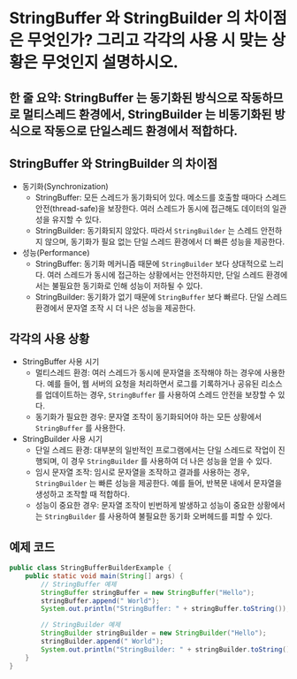 # StringBuffer 와 StringBuilder 의 차이점은 무엇인가? 그리고 각각의 사용 시 맞는 상황은 무엇인지 설명하시오.

## 한 줄 요약: StringBuffer 는 동기화된 방식으로 작동하므로 멀티스레드 환경에서, StringBuilder 는 비동기화된 방식으로 작동으로 단일스레드 환경에서 적합하다.

## StringBuffer 와 StringBuilder 의 차이점
- 동기화(Synchronization)
    - StringBuffer: 모든 스레드가 동기화되어 있다. 메소드를 호출할 때마다 스레드 안전(thread-safe)을 보장한다. 여러 스레드가 동시에 접근해도 데이터의 일관성을 유지할 수 있다.
    - StringBuilder: 동기화되지 않았다. 따라서 `StringBuilder` 는 스레드 안전하지 않으며, 동기화가 필요 없는 단일 스레드 환경에서 더 빠른 성능을 제공한다.
- 성능(Performance)
    - StringBuffer: 동기화 메커니즘 때문에 `StringBuilder` 보다 상대적으로 느리다. 여러 스레드가 동시에 접근하는 상황에서는 안전하지만, 단일 스레드 환경에서는 불필요한 동기화로 인해 성능이 저하될 수 있다.
    - StringBuilder: 동기화가 없기 때문에 `StringBuffer` 보다 빠르다. 단일 스레드 환경에서 문자열 조작 시 더 나은 성능을 제공한다.

## 각각의 사용 상황
- StringBuffer 사용 시기
    - 멀티스레드 환경: 여러 스레드가 동시에 문자열을 조작해야 하는 경우에 사용한다. 예를 들어, 웹 서버의 요청을 처리하면서 로그를 기록하거나 공유된 리소스를 업데이트하는 경우, `StringBuffer` 를 사용하여 스레드 안전을 보장할 수 있다.
    - 동기화가 필요한 경우: 문자열 조작이 동기화되어야 하는 모든 상황에서 `StringBuffer` 를 사용한다.
- StringBuilder 사용 시기
    - 단일 스레드 환경: 대부분의 일반적인 프로그램에서는 단일 스레드로 작업이 진행되며, 이 경우 `StringBuilder` 를 사용하여 더 나은 성능을 얻을 수 있다.
    - 임시 문자열 조작: 임시로 문자열을 조작하고 결과를 사용하는 경우, `StringBuilder` 는 빠른 성능을 제공한다. 예를 들어, 반복문 내에서 문자열을 생성하고 조작할 때 적합하다.
    - 성능이 중요한 경우: 문자열 조작이 빈번하게 발생하고 성능이 중요한 상황에서는 `StringBuilder` 를 사용하여 불필요한 동기화 오버헤드를 피할 수 있다.

## 예제 코드
```Java
public class StringBufferBuilderExample {
    public static void main(String[] args) {
        // StringBuffer 예제
        StringBuffer stringBuffer = new StringBuffer("Hello");
        stringBuffer.append(" World");
        System.out.println("StringBuffer: " + stringBuffer.toString());

        // StringBuilder 예제
        StringBuilder stringBuilder = new StringBuilder("Hello");
        stringBuilder.append(" World");
        System.out.println("StringBuilder: " + stringBuilder.toString());
    }
}
```
